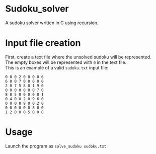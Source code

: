 # Sudoku_solver
A sudoku solver written in C using recursion.
# Input file creation
First, create a text file where the unsolved sudoku will be represented.<br>
The empty boxes will be represented with `0` in the text file.<br>
This is an example of a valid `sudoku.txt` input file:<br>
```
0 0 0 2 0 0 0 0 6
6 0 0 7 0 0 0 0 0
2 0 7 5 8 0 1 9 0
0 0 0 0 0 0 0 7 0
8 0 5 0 0 0 0 0 1
0 4 0 0 2 0 9 6 0
0 0 0 8 9 0 0 2 0
0 0 0 0 0 0 8 0 0
1 2 0 0 0 5 0 0 0
```
# Usage

Launch the program as `solve_sudoku sudoku.txt`


